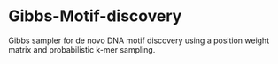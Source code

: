 # Gibbs-Motif-discovery
Gibbs sampler for de novo DNA motif discovery using a position weight matrix and probabilistic k-mer sampling.
